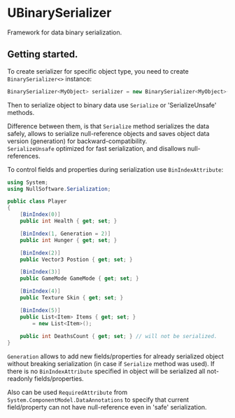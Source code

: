 # UBinarySerializer
Framework for data binary serialization.

## Getting started.
To create serializer for specific object type, 
you need to create `BinarySerializer<>` instance:
```C#
BinarySerializer<MyObject> serializer = new BinarySerializer<MyObject>();
```

Then to serialize object to binary data use `Serialize` or 'SerializeUnsafe' methods.  

Difference between them, is that `Serialize` method serializes the data safely, 
allows to serialize null-reference objects and saves object data version (generation) for backward-compatibility.  
`SerializeUnsafe` optimized for fast serialization, and disallows null-references.  

To control fields and properties during serialization use `BinIndexAttribute`:

```C#
using System;
using NullSoftware.Serialization;

public class Player
{
    [BinIndex(0)]
    public int Health { get; set; }

    [BinIndex(1, Generation = 2)]
    public int Hunger { get; set; }

    [BinIndex(2)]
    public Vector3 Postion { get; set; }

    [BinIndex(3)]
    public GameMode GameMode { get; set; }

    [BinIndex(4)]
    public Texture Skin { get; set; }

    [BinIndex(5)]
    public List<Item> Items { get; set; }
        = new List<Item>();
    
    public int DeathsCount { get; set; } // will not be serialized.
}
```
`Generation` allows to add new fields/properties for already serialized object without breaking serialization (in case if `Serialize` method was used).
If there is no `BinIndexAttribute` specified in object will be serialized all not-readonly fields/properties.  

Also can be used `RequiredAttribute` from `System.ComponentModel.DataAnnotations` to specify that current field/property can not have null-reference even in 'safe' serialization.
